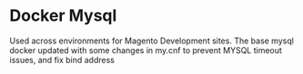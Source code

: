 # Docker Mysql

Used across environments for Magento Development sites.
The base mysql docker updated with some changes in my.cnf to prevent MYSQL timeout issues, and fix bind address


